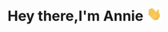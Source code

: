 <h1>Hey there,I'm Annie <img src="https://raw.githubusercontent.com/ABSphreak/ABSphreak/master/gifs/Hi.gif" width="30px"></h1>
